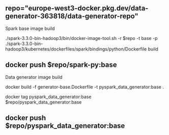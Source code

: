 repo="europe-west3-docker.pkg.dev/data-generator-363818/data-generator-repo"
------------------------------------------------------------------------
Spark base image build

./spark-3.3.0-bin-hadoop3/bin/docker-image-tool.sh -r $repo -t base -p ./spark-3.3.0-bin-hadoop3/kubernetes/dockerfiles/spark/bindings/python/Dockerfile build

docker push $repo/spark-py:base
------------------------------------------------------------------------
Data generator image build

docker build -f generator-base.Dockerfile  -t pyspark_data_generator:base .

docker tag pyspark_data_generator:base $repo/pyspark_data_generator:base

docker push $repo/pyspark_data_generator:base
------------------------------------------------------------------------

